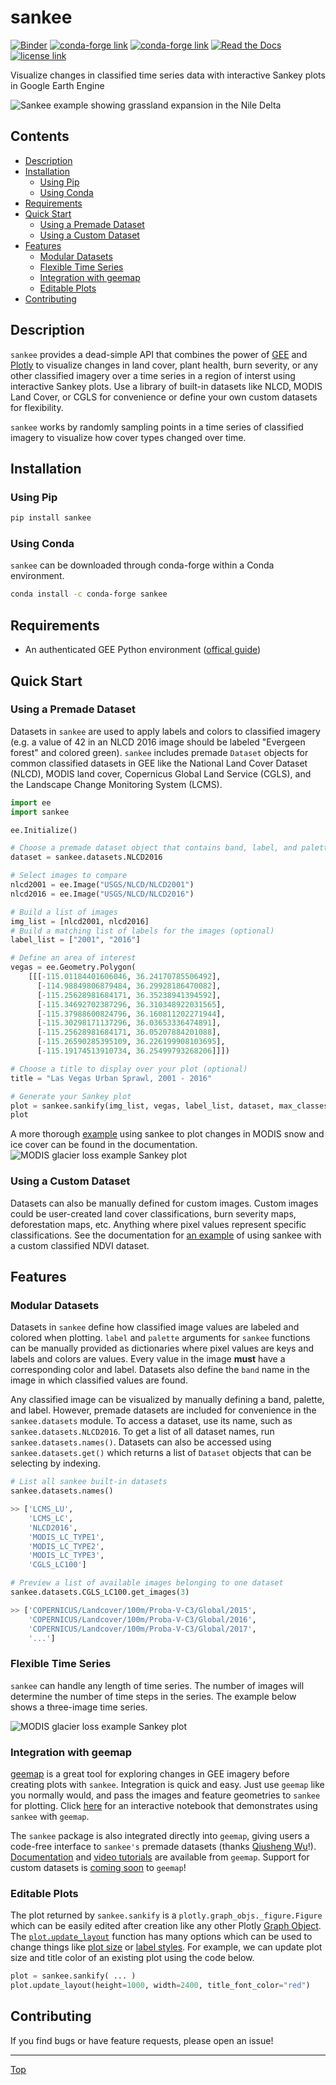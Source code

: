 # sankee

[![Binder](https://mybinder.org/badge_logo.svg)](https://mybinder.org/v2/gh/aazuspan/sankee/HEAD?filepath=docs%2Fexamples%2Fmodis_snow_and_ice.ipynb)
[![conda-forge link](https://img.shields.io/conda/vn/conda-forge/sankee)](https://anaconda.org/conda-forge/sankee)
[![conda-forge link](https://img.shields.io/pypi/v/sankee)](https://pypi.org/project/sankee)
[![Read the Docs](https://readthedocs.org/projects/sankee/badge/?version=latest&style=flat)](https://sankee.readthedocs.io/en/latest/?badge=latest)
[![license link](https://img.shields.io/github/license/aazuspan/sankee)](https://opensource.org/licenses/GPL-3.0)

Visualize changes in classified time series data with interactive Sankey plots in Google Earth Engine

![Sankee example showing grassland expansion in the Nile Delta](docs/_static/demo.gif)

## Contents

- [Description](https://github.com/aazuspan/sankee#Description)
- [Installation](https://github.com/aazuspan/sankee#Installation)
  - [Using Pip](https://github.com/aazuspan/sankee#Using-Pip)
  - [Using Conda](https://github.com/aazuspan/sankee#Using-Conda)
- [Requirements](https://github.com/aazuspan/sankee#Requirements)
- [Quick Start](https://github.com/aazuspan/sankee#Quick-Start)
  - [Using a Premade Dataset](https://github.com/aazuspan/sankee#Using-a-Premade-Dataset)
  - [Using a Custom Dataset](https://github.com/aazuspan/sankee#Using-a-Custom-Dataset)
- [Features](https://github.com/aazuspan/sankee#Features)
  - [Modular Datasets](https://github.com/aazuspan/sankee#Modular-Datasets)
  - [Flexible Time Series](https://github.com/aazuspan/sankee#Flexible-Time-Series)
  - [Integration with geemap](https://github.com/aazuspan/sankee#Integration-with-geemap)
  - [Editable Plots](https://github.com/aazuspan/sankee#Editable-Plots)
- [Contributing](https://github.com/aazuspan/sankee#Contributing)

## Description

`sankee` provides a dead-simple API that combines the power of [GEE](https://github.com/google/earthengine-api) and [Plotly](https://github.com/plotly/plotly.py) to visualize changes in land cover, plant health, burn severity, or any other classified imagery over a time series in a region of interst using interactive Sankey plots. Use a library of built-in datasets like NLCD, MODIS Land Cover, or CGLS for convenience or define your own custom datasets for flexibility.

`sankee` works by randomly sampling points in a time series of classified imagery to visualize how cover types changed over time.

## Installation

### Using Pip

```bash
pip install sankee
```

### Using Conda

`sankee` can be downloaded through conda-forge within a Conda environment.

```bash
conda install -c conda-forge sankee
```

## Requirements

- An authenticated GEE Python environment ([offical guide](https://developers.google.com/earth-engine/guides/python_install))

## Quick Start

### Using a Premade Dataset

Datasets in `sankee` are used to apply labels and colors to classified imagery (e.g. a value of 42 in an NLCD 2016 image should be labeled "Evergeen forest" and colored green). `sankee` includes premade `Dataset` objects for common classified datasets in GEE like the National Land Cover Dataset (NLCD), MODIS land cover, Copernicus Global Land Service (CGLS), and the Landscape Change Monitoring System (LCMS).

```python
import ee
import sankee

ee.Initialize()

# Choose a premade dataset object that contains band, label, and palette information for NLCD
dataset = sankee.datasets.NLCD2016

# Select images to compare
nlcd2001 = ee.Image("USGS/NLCD/NLCD2001")
nlcd2016 = ee.Image("USGS/NLCD/NLCD2016")

# Build a list of images
img_list = [nlcd2001, nlcd2016]
# Build a matching list of labels for the images (optional)
label_list = ["2001", "2016"]

# Define an area of interest
vegas = ee.Geometry.Polygon(
    [[[-115.01184401606046, 36.24170785506492],
      [-114.98849806879484, 36.29928186470082],
      [-115.25628981684171, 36.35238941394592],
      [-115.34692702387296, 36.310348922031565],
      [-115.37988600824796, 36.160811202271944],
      [-115.30298171137296, 36.03653336474891],
      [-115.25628981684171, 36.05207884201088],
      [-115.26590285395109, 36.226199908103695],
      [-115.19174513910734, 36.25499793268206]]])

# Choose a title to display over your plot (optional)
title = "Las Vegas Urban Sprawl, 2001 - 2016"

# Generate your Sankey plot
plot = sankee.sankify(img_list, vegas, label_list, dataset, max_classes=4, title=title)
plot
```
A more thorough [example](https://sankee.readthedocs.io/en/latest/examples/modis_snow_and_ice.html) using sankee to plot changes in MODIS snow and ice cover can be found in the documentation.
![MODIS glacier loss example Sankey plot](docs/_static/NLCD.png)

### Using a Custom Dataset

Datasets can also be manually defined for custom images. Custom images could be user-created land cover classifications, burn severity maps, deforestation maps, etc. Anything where pixel values represent specific classifications. See the documentation for [an example](https://sankee.readthedocs.io/en/latest/examples/custom_landsat_ndvi.html) of using sankee with a custom classified NDVI dataset.

## Features

### Modular Datasets

Datasets in `sankee` define how classified image values are labeled and colored when plotting. `label` and `palette` arguments for `sankee` functions can be manually provided as dictionaries where pixel values are keys and labels and colors are values. Every value in the image **must** have a corresponding color and label. Datasets also define the `band` name in the image in which classified values are found.

Any classified image can be visualized by manually defining a band, palette, and label. However, premade datasets are included for convenience in the `sankee.datasets` module. To access a dataset, use its name, such as `sankee.datasets.NLCD2016`. To get a list of all dataset names, run `sankee.datasets.names()`. Datasets can also be accessed using `sankee.datasets.get()` which returns a list of `Dataset` objects that can be selecting by indexing.

```python
# List all sankee built-in datasets
sankee.datasets.names()

>> ['LCMS_LU',
    'LCMS_LC',
    'NLCD2016',
    'MODIS_LC_TYPE1',
    'MODIS_LC_TYPE2',
    'MODIS_LC_TYPE3',
    'CGLS_LC100']

# Preview a list of available images belonging to one dataset
sankee.datasets.CGLS_LC100.get_images(3)

>> ['COPERNICUS/Landcover/100m/Proba-V-C3/Global/2015',
    'COPERNICUS/Landcover/100m/Proba-V-C3/Global/2016',
    'COPERNICUS/Landcover/100m/Proba-V-C3/Global/2017',
    '...']
```

### Flexible Time Series

`sankee` can handle any length of time series. The number of images will determine the number of time steps in the series. The example below shows a three-image time series.

![MODIS glacier loss example Sankey plot](docs/_static/MODIS.png)

### Integration with geemap

[geemap](https://github.com/giswqs/geemap) is a great tool for exploring changes in GEE imagery before creating plots with `sankee`. Integration is quick and easy. Just use `geemap` like you normally would, and pass the images and feature geometries to `sankee` for plotting. Click [here](https://mybinder.org/v2/gh/aazuspan/sankee/HEAD?filepath=examples%2Fexample_snow_and_ice.ipynb) for an interactive notebook that demonstrates using `sankee` with `geemap`.

The `sankee` package is also integrated directly into `geemap`, giving users a code-free interface to `sankee's` premade datasets (thanks [Qiusheng Wu](https://github.com/giswqs)!). [Documentation](https://geemap.org/notebooks/75_sankee/) and [video tutorials](https://www.youtube.com/watch?v=IZWpJYX6w8I) are available from `geemap`. Support for custom datasets is [coming soon](https://github.com/giswqs/geemap/issues/471) to `geemap`!

### Editable Plots

The plot returned by `sankee.sankify` is a `plotly.graph_objs._figure.Figure` which can be easily edited after creation like any other Plotly [Graph Object](https://plotly.com/python/graph-objects/). The [`plot.update_layout`](https://plotly.com/python/reference/layout/) function has many options which can be used to change things like [plot size](https://plotly.com/python/setting-graph-size/) or [label styles](https://plotly.com/python/figure-labels/). For example, we can update plot size and title color of an existing plot using the code below. 
```python
plot = sankee.sankify( ... )
plot.update_layout(height=1000, width=2400, title_font_color="red")
```

## Contributing

If you find bugs or have feature requests, please open an issue!

---

[Top](https://github.com/aazuspan/sankee#sankee)

